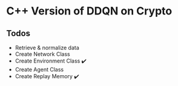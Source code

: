 # C++ Version of DDQN on Crypto

## Todos
- Retrieve & normalize data 
- Create Network Class
- Create Environment Class  ✔️
- Create Agent Class
- Create Replay Memory ✔️






